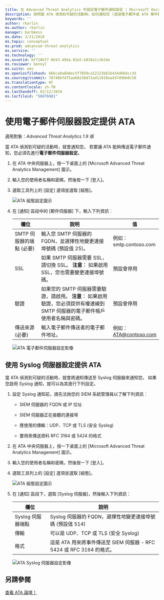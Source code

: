 ```yaml
---
title: 在 Advanced Threat Analytics 中設定電子郵件通知設定 | Microsoft Docs
description: 說明當 ATA 偵測到可疑的活動時，如何通知您 (透過電子郵件或 ATA 事件轉寄)
keywords: ''
author: rkarlin
ms.author: rkarlin
manager: barbkess
ms.date: 3/21/2018
ms.topic: conceptual
ms.prod: advanced-threat-analytics
ms.service: ''
ms.technology: ''
ms.assetid: bff20bf7-8b53-49da-81e5-b818a1c3b24e
ms.reviewer: bennyl
ms.suite: ems
ms.openlocfilehash: 66bca9a6b8ec5f7059ca12123b81b434d66dcc3d
ms.sourcegitcommit: 78748bfd75ae68230d72ad11010ead37d96b0c58
ms.translationtype: HT
ms.contentlocale: zh-TW
ms.lasthandoff: 02/12/2019
ms.locfileid: "56076981"
---
```

# <a name="provide-ata-with-your-email-server-settings"></a>使用電子郵件伺服器設定提供 ATA

適用對象：*Advanced Threat Analytics 1.9 版*

當 ATA 偵測到可疑的活動時，就會通知您。 若要讓 ATA 能夠傳送電子郵件通知，您必須先進行**電子郵件伺服器設定**。

1. 在 ATA 中央伺服器上，按一下桌面上的 [Microsoft Advanced Threat Analytics Management] 圖示。

2. 輸入您的使用者名稱和密碼，然後按一下 [登入]。

3. 選取工具列上的 [設定] 選項並選取 [組態]。

   ![ATA 組態設定圖示](media/ATA-config-icon.png)

4. 在 [通知] 區段中的 [郵件伺服器] 下，輸入下列資訊︰


   |              欄位              |                                                                                                 說明                                                                                                  |               值                |
   |---------------------------------|--------------------------------------------------------------------------------------------------------------------------------------------------------------------------------------------------------------|------------------------------------|
   | SMTP 伺服器的端點 (必要) |                                                            輸入您 SMTP 伺服器的 FQDN，並選擇性地變更連接埠號碼 (預設值 25)。                                                            | 例如：<br />smtp.contoso.com |
   |               SSL               |                                              如果 SMTP 伺服器需要 SSL，請切換 SSL。 **注意︰** 如果啟用 SSL，您也需要變更連接埠號碼。                                               |        預設會停用         |
   |         驗證          | 如果您的 SMTP 伺服器需要驗證，請啟用。 **注意︰** 如果啟用驗證，您必須提供有權連線到 SMTP 伺服器的電子郵件帳戶使用者名稱與密碼。 |        預設會停用         |
   |      傳送來源 (必要)       |                                                                        輸入電子郵件傳送者的電子郵件地址。                                                                         | 例如：<br />ATA@contoso.com  |

   ![ATA 電子郵件伺服器設定影像](media/ata-email-server.png)

## <a name="provide-ata-with-your-syslog-server-settings"></a>使用 Syslog 伺服器設定提供 ATA
當 ATA 偵測到可疑的活動時，就會將通知傳送至 Syslog 伺服器來通知您。 如果您啟用 Syslog 通知，就可以為其進行下列設定。

1. 設定 Syslog 通知前，請先洽詢您的 SIEM 系統管理員以了解下列資訊︰

   -   SIEM 伺服器的 FQDN 或 IP 位址

   -   SIEM 伺服器正在接聽的連接埠

   -   應使用的傳輸：UDP、TCP 或 TLS (安全 Syslog)

   -   要用來傳送資料 RFC 3164 或 5424 的格式

2. 在 ATA 中央伺服器上，按一下桌面上的 [Microsoft Advanced Threat Analytics Management] 圖示。

3. 輸入您的使用者名稱和密碼，然後按一下 [登入]。

4. 選取工具列上的 [設定] 選項並選取 [組態]。

   ![ATA 組態設定圖示](media/ATA-config-icon.png)

5. 在 [通知] 區段下，選取 [Syslog 伺服器]，然後輸入下列資訊：

   |欄位|說明|
   |---------|---------------|
   |Syslog 伺服器端點|Syslog 伺服器的 FQDN，選擇性地變更連接埠號碼 (預設值 514)|
   |傳輸|可以是 UDP、TCP 或 TLS (安全 Syslog)|
   |格式|這是 ATA 用來將事件傳送至 SIEM 伺服器 - RFC 5424 或 RFC 3164 的格式。|

   ![ATA Syslog 伺服器設定影像](media/ata-syslog-server-settings.png)



## <a name="see-also"></a>另請參閱
[查看 ATA 論壇！](https://social.technet.microsoft.com/Forums/security/home?forum=mata)
